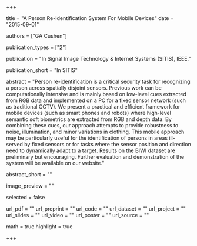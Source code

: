 +++ 

title = "A Person Re-Identification System For Mobile Devices" date = "2015-09-01"

authors = ["GA Cushen"]

publication_types = ["2"]

publication = "In Signal Image Technology & Internet Systems (SITIS), IEEE." 

publication_short = "In SITIS"

abstract = "Person re-identification is a critical security task for recognizing a person across spatially disjoint sensors. Previous work can be computationally intensive and is mainly based on low-level cues extracted from RGB data and implemented on a PC for a fixed sensor network (such as traditional CCTV). We present a practical and efficient framework for mobile devices (such as smart phones and robots) where high-level semantic soft biometrics are extracted from RGB and depth data. By combining these cues, our approach attempts to provide robustness to noise, illumination, and minor variations in clothing. This mobile approach may be particularly useful for the identification of persons in areas ill-served by fixed sensors or for tasks where the sensor position and direction need to dynamically adapt to a target. Results on the BIWI dataset are preliminary but encouraging. Further evaluation and demonstration of the system will be available on our website." 

abstract_short = ""

image_preview = ""

selected = false

url_pdf = "" 
url_preprint = "" 
url_code = "" 
url_dataset = "" 
url_project = "" 
url_slides = "" 
url_video = "" 
url_poster = "" 
url_source = ""

math = true
highlight = true

+++


